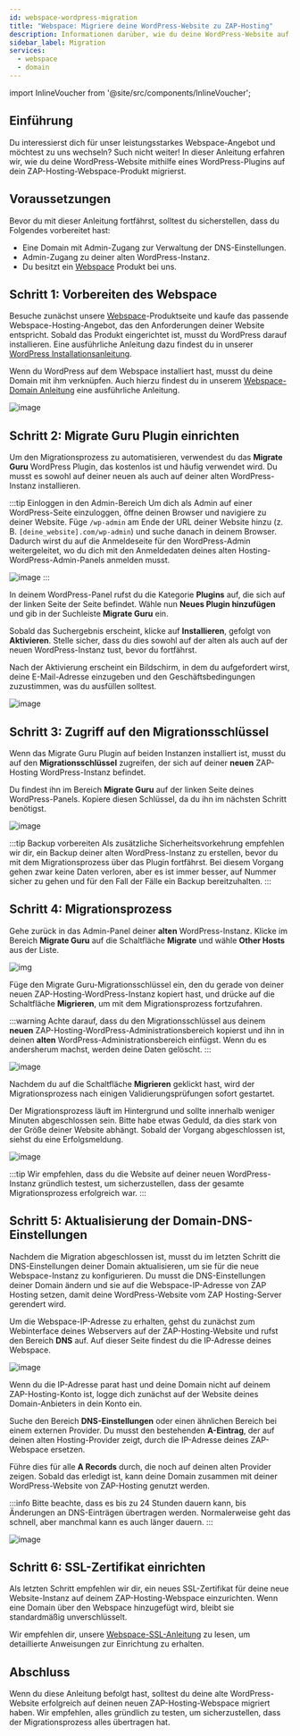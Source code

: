 ```yaml
---
id: webspace-wordpress-migration
title: "Webspace: Migriere deine WordPress-Website zu ZAP-Hosting"
description: Informationen darüber, wie du deine WordPress-Website auf deinen Webspace von ZAP-Hosting migrierst - ZAP-Hosting.com Dokumentation
sidebar_label: Migration
services:
  - webspace
  - domain
---
```


import InlineVoucher from '@site/src/components/InlineVoucher';



## Einführung

Du interessierst dich für unser leistungsstarkes Webspace-Angebot und möchtest zu uns wechseln? Such nicht weiter! In dieser Anleitung erfahren wir, wie du deine WordPress-Website mithilfe eines WordPress-Plugins auf dein ZAP-Hosting-Webspace-Produkt migrierst.

<InlineVoucher />

## Voraussetzungen

Bevor du mit dieser Anleitung fortfährst, solltest du sicherstellen, dass du Folgendes vorbereitet hast:
- Eine Domain mit Admin-Zugang zur Verwaltung der DNS-Einstellungen.
- Admin-Zugang zu deiner alten WordPress-Instanz.
- Du besitzt ein [Webspace](https://zap-hosting.com/de/shop/product/webspace/) Produkt bei uns.

## Schritt 1: Vorbereiten des Webspace

Besuche zunächst unsere [Webspace](https://zap-hosting.com/de/shop/product/webspace/)-Produktseite und kaufe das passende Webspace-Hosting-Angebot, das den Anforderungen deiner Website entspricht. Sobald das Produkt eingerichtet ist, musst du WordPress darauf installieren. Eine ausführliche Anleitung dazu findest du in unserer [WordPress Installationsanleitung](webspace-wordpress.md).

Wenn du WordPress auf dem Webspace installiert hast, musst du deine Domain mit ihm verknüpfen. Auch hierzu findest du in unserem [Webspace-Domain Anleitung](webspace-adddomain.md) eine ausführliche Anleitung.

![image](https://screensaver01.zap-hosting.com/index.php/s/sHKHMm4Gs4K8aLD/preview)

## Schritt 2: Migrate Guru Plugin einrichten

Um den Migrationsprozess zu automatisieren, verwendest du das **Migrate Guru** WordPress Plugin, das kostenlos ist und häufig verwendet wird. Du musst es sowohl auf deiner neuen als auch auf deiner alten WordPress-Instanz installieren.

:::tip Einloggen in den Admin-Bereich
Um dich als Admin auf einer WordPress-Seite einzuloggen, öffne deinen Browser und navigiere zu deiner Website. Füge `/wp-admin` am Ende der URL deiner Website hinzu (z. B. `[deine_website].com/wp-admin`) und suche danach in deinem Browser. Dadurch wirst du auf die Anmeldeseite für den WordPress-Admin weitergeleitet, wo du dich mit den Anmeldedaten deines alten Hosting-WordPress-Admin-Panels anmelden musst.

![image](https://screensaver01.zap-hosting.com/index.php/s/zwzRyGJwEJMNPGQ/preview)
:::

In deinem WordPress-Panel rufst du die Kategorie **Plugins** auf, die sich auf der linken Seite der Seite befindet. Wähle nun **Neues Plugin hinzufügen** und gib in der Suchleiste **Migrate Guru** ein.

Sobald das Suchergebnis erscheint, klicke auf **Installieren**, gefolgt von **Aktivieren**. Stelle sicher, dass du dies sowohl auf der alten als auch auf der neuen WordPress-Instanz tust, bevor du fortfährst.

Nach der Aktivierung erscheint ein Bildschirm, in dem du aufgefordert wirst, deine E-Mail-Adresse einzugeben und den Geschäftsbedingungen zuzustimmen, was du ausfüllen solltest.

![image](https://screensaver01.zap-hosting.com/index.php/s/c3krf8nQPZ5tx7y/preview)

## Schritt 3: Zugriff auf den Migrationsschlüssel

Wenn das Migrate Guru Plugin auf beiden Instanzen installiert ist, musst du auf den **Migrationsschlüssel** zugreifen, der sich auf deiner **neuen** ZAP-Hosting WordPress-Instanz befindet. 

Du findest ihn im Bereich **Migrate Guru** auf der linken Seite deines WordPress-Panels. Kopiere diesen Schlüssel, da du ihn im nächsten Schritt benötigst.

![image](https://screensaver01.zap-hosting.com/index.php/s/PNW289KnE9bzKsJ/preview)

:::tip Backup vorbereiten
Als zusätzliche Sicherheitsvorkehrung empfehlen wir dir, ein Backup deiner alten WordPress-Instanz zu erstellen, bevor du mit dem Migrationsprozess über das Plugin fortfährst. Bei diesem Vorgang gehen zwar keine Daten verloren, aber es ist immer besser, auf Nummer sicher zu gehen und für den Fall der Fälle ein Backup bereitzuhalten.
:::

## Schritt 4: Migrationsprozess

Gehe zurück in das Admin-Panel deiner **alten** WordPress-Instanz. Klicke im Bereich **Migrate Guru** auf die Schaltfläche **Migrate** und wähle **Other Hosts** aus der Liste.

![img](https://screensaver01.zap-hosting.com/index.php/s/K4FEnGpq6Kj7NSf/preview)

Füge den Migrate Guru-Migrationsschlüssel ein, den du gerade von deiner neuen ZAP-Hosting-WordPress-Instanz kopiert hast, und drücke auf die Schaltfläche **Migrieren**, um mit dem Migrationsprozess fortzufahren.

:::warning
Achte darauf, dass du den Migrationsschlüssel aus deinem **neuen** ZAP-Hosting-WordPress-Administrationsbereich kopierst und ihn in deinen **alten** WordPress-Administrationsbereich einfügst. Wenn du es andersherum machst, werden deine Daten gelöscht.
:::

![image](https://screensaver01.zap-hosting.com/index.php/s/73rq3F95935sckW/preview)

Nachdem du auf die Schaltfläche **Migrieren** geklickt hast, wird der Migrationsprozess nach einigen Validierungsprüfungen sofort gestartet. 

Der Migrationsprozess läuft im Hintergrund und sollte innerhalb weniger Minuten abgeschlossen sein. Bitte habe etwas Geduld, da dies stark von der Größe deiner Website abhängt. Sobald der Vorgang abgeschlossen ist, siehst du eine Erfolgsmeldung.

![image](https://screensaver01.zap-hosting.com/index.php/s/RAFemNcFiemoMJc/preview)

:::tip
Wir empfehlen, dass du die Website auf deiner neuen WordPress-Instanz gründlich testest, um sicherzustellen, dass der gesamte Migrationsprozess erfolgreich war.
:::

## Schritt 5: Aktualisierung der Domain-DNS-Einstellungen

Nachdem die Migration abgeschlossen ist, musst du im letzten Schritt die DNS-Einstellungen deiner Domain aktualisieren, um sie für die neue Webspace-Instanz zu konfigurieren. Du musst die DNS-Einstellungen deiner Domain ändern und sie auf die Webspace-IP-Adresse von ZAP Hosting setzen, damit deine WordPress-Website vom ZAP Hosting-Server gerendert wird.

Um die Webspace-IP-Adresse zu erhalten, gehst du zunächst zum Webinterface deines Webservers auf der ZAP-Hosting-Website und rufst den Bereich **DNS** auf. Auf dieser Seite findest du die IP-Adresse deines Webspace.

![image](https://screensaver01.zap-hosting.com/index.php/s/pFcfzYm4XrwZwyJ/preview)

Wenn du die IP-Adresse parat hast und deine Domain nicht auf deinem ZAP-Hosting-Konto ist, logge dich zunächst auf der Website deines Domain-Anbieters in dein Konto ein.

Suche den Bereich **DNS-Einstellungen** oder einen ähnlichen Bereich bei einem externen Provider. Du musst den bestehenden **A-Eintrag**, der auf deinen alten Hosting-Provider zeigt, durch die IP-Adresse deines ZAP-Webspace ersetzen. 

Führe dies für alle **A Records** durch, die noch auf deinen alten Provider zeigen. Sobald das erledigt ist, kann deine Domain zusammen mit deiner WordPress-Website von ZAP-Hosting genutzt werden.

:::info
Bitte beachte, dass es bis zu 24 Stunden dauern kann, bis Änderungen an DNS-Einträgen übertragen werden. Normalerweise geht das schnell, aber manchmal kann es auch länger dauern.
:::

![image](https://screensaver01.zap-hosting.com/index.php/s/P93CG3MLJc2DL3i/preview)

## Schritt 6: SSL-Zertifikat einrichten

Als letzten Schritt empfehlen wir dir, ein neues SSL-Zertifikat für deine neue Website-Instanz auf deinem ZAP-Hosting-Webspace einzurichten. Wenn eine Domain über den Webspace hinzugefügt wird, bleibt sie standardmäßig unverschlüsselt.

Wir empfehlen dir, unsere [Webspace-SSL-Anleitung](webspace-plesk-ssl.md) zu lesen, um detaillierte Anweisungen zur Einrichtung zu erhalten.

## Abschluss

Wenn du diese Anleitung befolgt hast, solltest du deine alte WordPress-Website erfolgreich auf deinen neuen ZAP-Hosting-Webspace migriert haben. Wir empfehlen, alles gründlich zu testen, um sicherzustellen, dass der Migrationsprozess alles übertragen hat.

